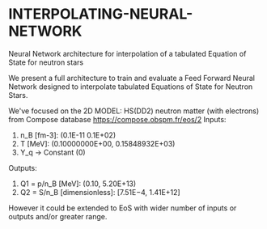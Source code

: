 # INTERPOLATING-NEURAL-NETWORK
Neural Network architecture for interpolation of a tabulated Equation of State for neutron stars

We present a full architecture to train and evaluate a Feed Forward Neural Network designed to interpolate tabulated Equations of State for Neutron Stars. 

We've focused on the 2D MODEL: HS(DD2) neutron matter (with electrons) from Compose database https://compose.obspm.fr/eos/2
Inputs:
1. n_B [fm-3]: (0.1E-11 0.1E+02)
2. T [MeV]: (0.10000000E+00, 0.15848932E+03)
3. Y_q → Constant (0)

Outputs:
1. Q1 = p/n_B [MeV]: (0.10, 5.20E+13)
2. Q2 = S/n_B [dimensionless]: [7.51E−4, 1.41E+12]

However it could be extended to EoS with wider number of inputs or outputs and/or greater range.
